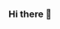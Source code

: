### Hi there 👋
<link rel="stylesheet" href="https://cdn.jsdelivr.net/gh/byjokese/code-stats-embedded@latest/dist/codestatsembedded.min.css" />
<script src="https://cdn.jsdelivr.net/gh/byjokese/code-stats-embedded@latest/dist/codestatsembedded.min.js"></script>
<script>
  CodeStatsEmbed("ContainerSelector", "Kleimak");
</script>
<!--
**kleimak/Kleimak** is a ✨ _special_ ✨ repository because its `README.md` (this file) appears on your GitHub profile.

Here are some ideas to get you started:

- 🔭 I’m currently working on ...
- 🌱 I’m currently learning ...
- 👯 I’m looking to collaborate on ...
- 🤔 I’m looking for help with ...
- 💬 Ask me about ...
- 📫 How to reach me: ...
- 😄 Pronouns: ...
- ⚡ Fun fact: ...
-->

